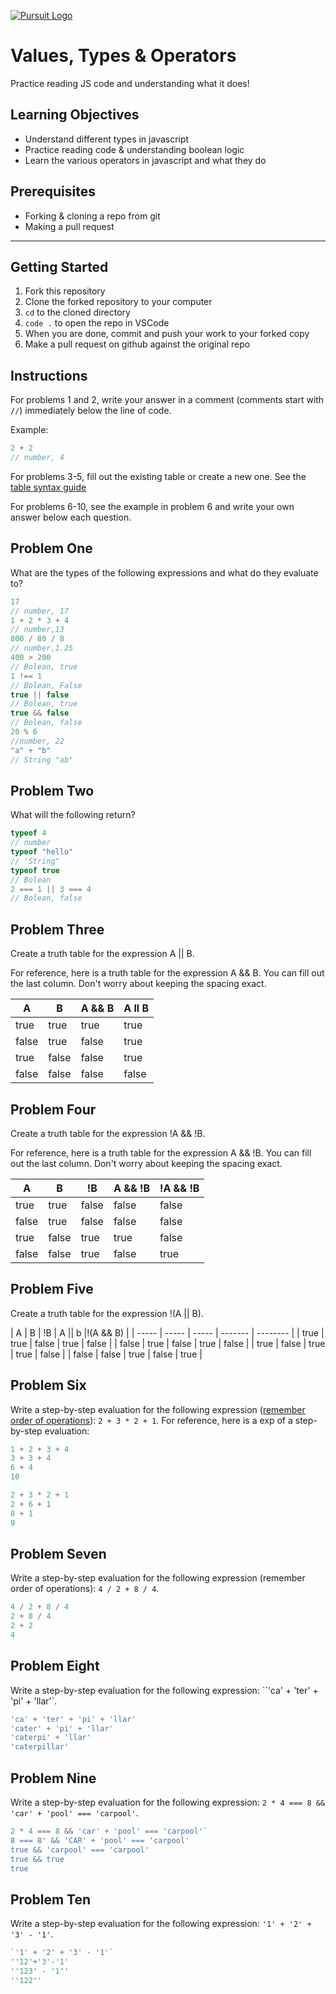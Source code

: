 [![Pursuit Logo](https://avatars1.githubusercontent.com/u/5825944?s=200&v=4)](https://pursuit.org)

# Values, Types & Operators

Practice reading JS code and understanding what it does!

## Learning Objectives

- Understand different types in javascript
- Practice reading code & understanding boolean logic
- Learn the various operators in javascript and what they do

## Prerequisites

- Forking & cloning a repo from git
- Making a pull request

---

## Getting Started

1. Fork this repository
1. Clone the forked repository to your computer
1. `cd` to the cloned directory
1. `code .` to open the repo in VSCode
1. When you are done, commit and push your work to your forked copy
1. Make a pull request on github against the original repo

## Instructions

For problems 1 and 2, write your answer in a comment (comments start with `//`) immediately below the line of code.

Example:

```js
2 + 2
// number, 4
```

For problems 3-5, fill out the existing table or create a new one. See the [table syntax guide](https://www.markdownguide.org/extended-syntax#tables)

For problems 6-10, see the example in problem 6 and write your own answer below each question.



## Problem One

What are the types of the following expressions and what do they evaluate to?

```js
17
// number, 17
1 + 2 * 3 + 4
// number,13
800 / 80 / 8
// number,1.25
400 > 200
// Bolean, true
1 !== 1
// Bolean, False
true || false
// Bolean, true
true && false
// Bolean, false
20 % 6
//number, 22
"a" + "b"
// String "ab"
```

## Problem Two

What will the following return?

```js
typeof 4
// number
typeof "hello"
// 'String"
typeof true
// Bolean
2 === 1 || 3 === 4
// Bolean, false
```

## Problem Three

Create a truth table for the expression A || B.

For reference, here is a truth table for the expression A && B. You can fill out the last column. Don't worry about keeping the spacing exact.

| A     | B     | A && B |  A ll B   |
| ----- | ----- | ------ | ---------- |
| true  | true  | true   |  true      |
| false | true  | false  |  true      |
| true  | false | false  |  true      |
| false | false | false  |  false     |

## Problem Four

Create a truth table for the expression !A && !B.

For reference, here is a truth table for the expression A && !B. You can fill out the last column. Don't worry about keeping the spacing exact.

| A     | B     | !B    | A && !B | !A && !B |
| ----- | ----- | ----- | ------- | -------- |
| true  | true  | false | false   | false    |
| false | true  | false | false   | false    |
| true  | false | true  | true    | false    |
| false | false | true  | false   | true     |

## Problem Five

Create a truth table for the expression !(A || B).

| A     | B     | !B    | A || b  |!(A && B) |
| ----- | ----- | ----- | ------- | -------- |
| true  | true  | false | true    | false    |
| false | true  | false | true    | false    |
| true  | false | true  | true    | false    |
| false | false | true  | false   | true     |


## Problem Six

Write a step-by-step evaluation for the following expression ([remember order of operations](https://www.mathsisfun.com/operation-order-pemdas.html)): `2 + 3 * 2 + 1`.
For reference, here is a exp of a step-by-step evaluation:

```js
1 + 2 + 3 + 4
3 + 3 + 4
6 + 4
10
```
```js
2 + 3 * 2 + 1
2 + 6 + 1
8 + 1
9
```

## Problem Seven

Write a step-by-step evaluation for the following expression (remember order of operations): `4 / 2 + 8 / 4`.

```js
4 / 2 + 8 / 4
2 + 8 / 4
2 + 2
4
```

## Problem Eight

Write a step-by-step evaluation for the following expression: ``'ca' + 'ter' + 'pi' + 'llar'`.

```js
'ca' + 'ter' + 'pi' + 'llar'
'cater' + 'pi' + 'llar'
'caterpi' + 'llar'
'caterpillar'
```

## Problem Nine

Write a step-by-step evaluation for the following expression: `2 * 4 === 8 && 'car' + 'pool' === 'carpool'`.

```js
2 * 4 === 8 && 'car' + 'pool' === 'carpool'`
8 === 8' && 'CAR' + 'pool' === 'carpool'
true && 'carpool' === 'carpool'
true && true
true
```

## Problem Ten

Write a step-by-step evaluation for the following expression: `'1' + '2' + '3' - '1'`.

```js
`'1' + '2' + '3' - '1'`
''12'+'3'-'1'
''123' - '1''
''122''
```

